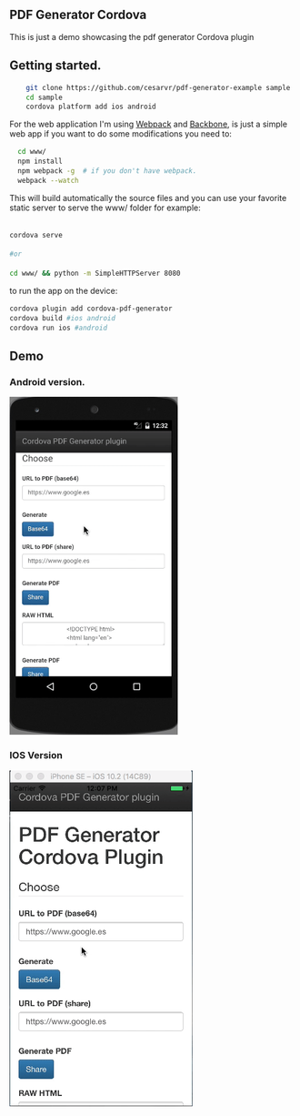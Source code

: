 
## PDF Generator Cordova

This is just a demo showcasing the pdf generator Cordova plugin


## Getting started.

```sh
    git clone https://github.com/cesarvr/pdf-generator-example sample
    cd sample
    cordova platform add ios android
```

For the web application I'm using [Webpack](https://webpack.github.io/) and [Backbone](https://webpack.github.io/), is just a simple web app if you want to do some modifications you need to:

```sh
  cd www/
  npm install
  npm webpack -g  # if you don't have webpack.
  webpack --watch   
```   

This will build automatically the source files and you can use your favorite static server to serve the www/ folder for example:  

```sh

cordova serve

#or

cd www/ && python -m SimpleHTTPServer 8080

```

to run the app on the device:

```sh
cordova plugin add cordova-pdf-generator
cordova build #ios android
cordova run ios #android
```

## Demo

### Android version.
![Android](https://github.com/cesarvr/pdf-generator-example/blob/master/docs/android-demo.gif)

### IOS Version
![IOS](https://github.com/cesarvr/pdf-generator-example/blob/master/docs/ios-demo.gif)

